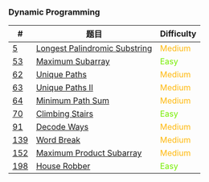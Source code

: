 ### Dynamic Programming

| #                     | 题目                                            | Difficulty                                 |
| --------------------- | ----------------------------------------------- | ------------------------------------------ |
| [5](0005/README.md)   | [Longest Palindromic Substring](0005/README.md) | <span style='color:#FFB90F;'>Medium</span> |
| [53](0053/README.md)  | [Maximum Subarray](0053/README.md)              | <span style='color: #76EE00;'>Easy</span>  |
| [62](0062/README.md)  | [Unique Paths](0062/README.md)                  | <span style='color:#FFB90F;'>Medium</span> |
| [63](0063/README.md)  | [Unique Paths II](0063/README.md)               | <span style='color:#FFB90F;'>Medium</span> |
| [64](0064/README.md)  | [Minimum Path Sum](0064/README.md)              | <span style='color:#FFB90F;'>Medium</span> |
| [70](0070/README.md)  | [Climbing Stairs](0070/README.md)               | <span style='color: #76EE00;'>Easy</span>  |
| [91](0091/README.md)  | [Decode Ways](0091/README.md)                   | <span style='color:#FFB90F;'>Medium</span> |
| [139](0139/README.md) | [Word Break](0139/README.md)                    | <span style='color:#FFB90F;'>Medium</span> |
| [152](0152/README.md) | [Maximum Product Subarray](0152/README.md)      | <span style='color:#FFB90F;'>Medium</span> |
| [198](0198/README.md) | [House Robber](0198/README.md)                  | <span style='color: #76EE00;'>Easy</span>  |

